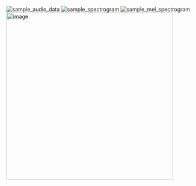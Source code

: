 ![sample_audio_data](https://github.com/user-attachments/assets/b80df697-e9f6-4d1c-91f6-d8fd5efa6aae)
![sample_spectrogram](https://github.com/user-attachments/assets/fad8c752-9400-4d98-a3fa-e16c514aed34)
![sample_mel_spectrogram](https://github.com/user-attachments/assets/843b2a8f-f992-499c-8033-b335cb7cf26c)
<img width="443" alt="image" src="https://github.com/user-attachments/assets/f9e259ec-2c30-4cae-b5d6-caf30b325520">
